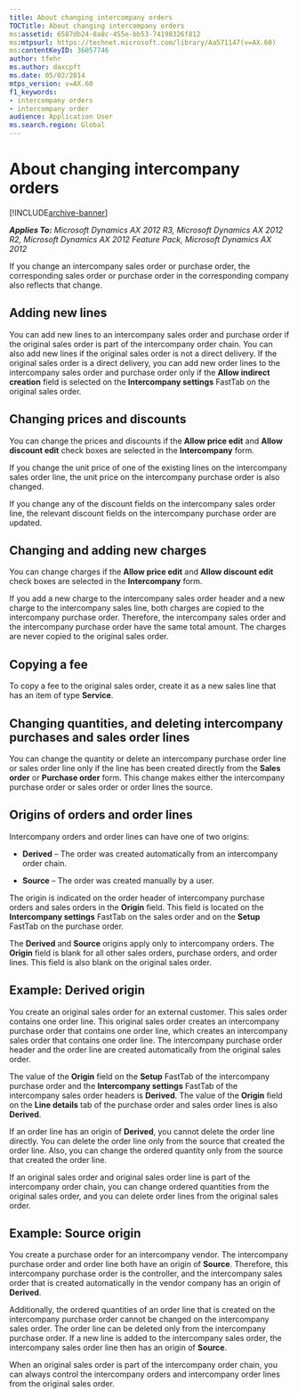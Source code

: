 ```yaml
---
title: About changing intercompany orders
TOCTitle: About changing intercompany orders
ms:assetid: 6587db24-8a8c-455e-bb53-74198326f812
ms:mtpsurl: https://technet.microsoft.com/library/Aa571147(v=AX.60)
ms:contentKeyID: 36057746
author: tfehr
ms.author: daxcpft
ms.date: 05/02/2014
mtps_version: v=AX.60
f1_keywords:
- intercompany orders
- intercompany order
audience: Application User
ms.search.region: Global
---
```


# About changing intercompany orders 


[!INCLUDE[archive-banner](includes/archive-banner.md)]


_**Applies To:** Microsoft Dynamics AX 2012 R3, Microsoft Dynamics AX 2012 R2, Microsoft Dynamics AX 2012 Feature Pack, Microsoft Dynamics AX 2012_

If you change an intercompany sales order or purchase order, the corresponding sales order or purchase order in the corresponding company also reflects that change.

## Adding new lines

You can add new lines to an intercompany sales order and purchase order if the original sales order is part of the intercompany order chain. You can also add new lines if the original sales order is not a direct delivery. If the original sales order is a direct delivery, you can add new order lines to the intercompany sales order and purchase order only if the **Allow indirect creation** field is selected on the **Intercompany settings** FastTab on the original sales order.

## Changing prices and discounts

You can change the prices and discounts if the **Allow price edit** and **Allow discount edit** check boxes are selected in the **Intercompany** form.

If you change the unit price of one of the existing lines on the intercompany sales order line, the unit price on the intercompany purchase order is also changed.

If you change any of the discount fields on the intercompany sales order line, the relevant discount fields on the intercompany purchase order are updated.

## Changing and adding new charges

You can change charges if the **Allow price edit** and **Allow discount edit** check boxes are selected in the **Intercompany** form.

If you add a new charge to the intercompany sales order header and a new charge to the intercompany sales line, both charges are copied to the intercompany purchase order. Therefore, the intercompany sales order and the intercompany purchase order have the same total amount. The charges are never copied to the original sales order.

## Copying a fee

To copy a fee to the original sales order, create it as a new sales line that has an item of type **Service**.

## Changing quantities, and deleting intercompany purchases and sales order lines

You can change the quantity or delete an intercompany purchase order line or sales order line only if the line has been created directly from the **Sales order** or **Purchase order** form. This change makes either the intercompany purchase order or sales order or order lines the source.

## Origins of orders and order lines

Intercompany orders and order lines can have one of two origins:

  - **Derived** – The order was created automatically from an intercompany order chain.

  - **Source** – The order was created manually by a user.

The origin is indicated on the order header of intercompany purchase orders and sales orders in the **Origin** field. This field is located on the **Intercompany settings** FastTab on the sales order and on the **Setup** FastTab on the purchase order.

The **Derived** and **Source** origins apply only to intercompany orders. The **Origin** field is blank for all other sales orders, purchase orders, and order lines. This field is also blank on the original sales order.

## Example: Derived origin

You create an original sales order for an external customer. This sales order contains one order line. This original sales order creates an intercompany purchase order that contains one order line, which creates an intercompany sales order that contains one order line. The intercompany purchase order header and the order line are created automatically from the original sales order.

The value of the **Origin** field on the **Setup** FastTab of the intercompany purchase order and the **Intercompany settings** FastTab of the intercompany sales order headers is **Derived**. The value of the **Origin** field on the **Line details** tab of the purchase order and sales order lines is also **Derived**.

If an order line has an origin of **Derived**, you cannot delete the order line directly. You can delete the order line only from the source that created the order line. Also, you can change the ordered quantity only from the source that created the order line.

If an original sales order and original sales order line is part of the intercompany order chain, you can change ordered quantities from the original sales order, and you can delete order lines from the original sales order.

## Example: Source origin

You create a purchase order for an intercompany vendor. The intercompany purchase order and order line both have an origin of **Source**. Therefore, this intercompany purchase order is the controller, and the intercompany sales order that is created automatically in the vendor company has an origin of **Derived**.

Additionally, the ordered quantities of an order line that is created on the intercompany purchase order cannot be changed on the intercompany sales order. The order line can be deleted only from the intercompany purchase order. If a new line is added to the intercompany sales order, the intercompany sales order line then has an origin of **Source**.

When an original sales order is part of the intercompany order chain, you can always control the intercompany orders and intercompany order lines from the original sales order.

  


